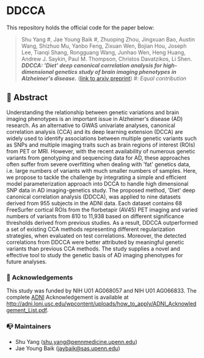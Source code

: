 # DDCCA

This repository holds the official code for the paper below:
> Shu Yang #, Jae Young Baik #, Zhuoping Zhou, Jingxuan Bao, Austin Wang, Shizhuo Mu, Yanbo Feng, Zixuan Wen, Bojian Hou, Joseph Lee, Tianqi Shang, Rongguang Wang, Junhao Wen, Heng Huang, Andrew J. Saykin, Paul M. Thompson, Christos Davatzikos, Li Shen. ***DDCCA: 'Diet' deep canonical correlation analysis for high-dimensional genetics study of brain imaging phenotypes in Alzheimer's disease.*** ([link to arxiv preprint](https://arxiv.org/submit/6033116)) *#: Equal contribution*

## 🦸‍ Abstract
Understanding the relationship between genetic variations and brain imaging phenotypes is an important issue in Alzheimer's disease (AD) research. As an alternative to GWAS univariate analyses, canonical correlation analysis (CCA) and its deep learning extension (DCCA) are widely used to identify associations between multiple genetic variants such as SNPs and multiple imaging traits such as brain regions of interest (ROIs) from PET or MRI. However, with the recent availability of numerous genetic variants from genotyping and sequencing data for AD, these approaches often suffer from severe overfitting when dealing with 'fat' genetics data, i.e. large numbers of variants with much smaller numbers of samples. Here, we propose to tackle the challenge by integrating a simple and efficient model parameterization approach into DCCA to handle high dimensional SNP data in AD imaging-genetics study. The proposed method, 'Diet' deep canonical correlation analysis (DDCCA), was applied to nine datasets derived from 955 subjects in the ADNI data. Each dataset contains 68 FreeSurfer cortical ROIs from the florbetapir (AV45) PET imaging and varied numbers of variants from 810 to 11,938 based on different significance thresholds derived from previous studies. As a result, DDCCA outperformed a set of existing CCA methods representing different regularization strategies, when evaluated on test correlations. Moreover, the detected correlations from DDCCA were better attributed by meaningful genetic variants than previous CCA methods. The study supplies a novel and effective tool to study the genetic basis of AD imaging phenotypes for future analyses.


### 🤝 Acknowledgements
This study was funded by NIH U01 AG068057 and NIH U01 AG066833. The complete [ADNI](http://adni.loni.usc.edu/) Acknowledgement is available at http://adni.loni.usc.edu/wpcontent/uploads/how_to_apply/ADNI_Acknowledgement_List.pdf.

### 📭 Maintainers
- Shu Yang (shu.yang@pennmedicine.upenn.edu)
- Jae Young Baik (jaybaik@sas.upenn.edu)
